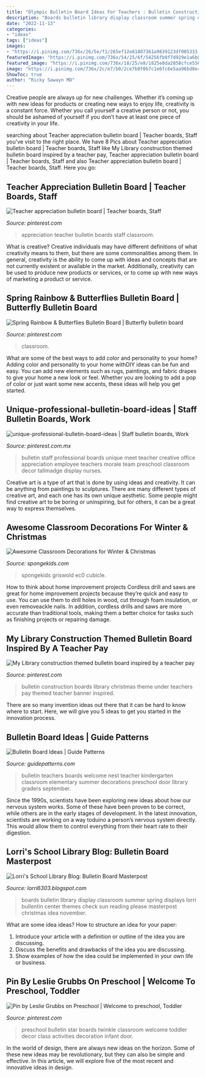 ```yaml
---
title: "Olympic Bulletin Board Ideas For Teachers : Bulletin Construction Boards Library Christmas Theme Under Teachers Pay Themed Teacher Banner Inspired"
description: "Boards bulletin library display classroom summer spring displays lorri bullentin center themes check sun reading please masterpost christmas idea november"
date: "2022-11-13"
categories:
- "ideas"
tags: ["ideas"]
images:
- "https://i.pinimg.com/736x/26/5e/f1/265ef12e81807361a9839123df005333.jpg"
featuredImage: "https://i.pinimg.com/736x/54/25/6f/54256fb0f7d929e1a6b0333686644e18.jpg"
featured_image: "https://i.pinimg.com/736x/18/25/e8/1825e8da2858cfce55653912585fb6e4.jpg"
image: "https://i.pinimg.com/736x/2c/e7/b0/2ce7b0f0b7c1e6fc6e5aa96bd8e4189d--star-bulletin-boards-preschool-bulletin-boards.jpg"
ShowToc: true
author: "Ricky Sawayn MD"
---
```



Creative people are always up for new challenges. Whether it’s coming up with new ideas for products or creating new ways to enjoy life, creativity is a constant force. Whether you call yourself a creative person or not, you should be ashamed of yourself if you don’t have at least one piece of creativity in your life.

	

		
searching about Teacher appreciation bulletin board | Teacher boards, Staff you've visit to the right place. We have 8 Pics about Teacher appreciation bulletin board | Teacher boards, Staff like My Library construction themed bulletin board inspired by a teacher pay, Teacher appreciation bulletin board | Teacher boards, Staff and also Teacher appreciation bulletin board | Teacher boards, Staff. Here you go:
		
    
## Teacher Appreciation Bulletin Board | Teacher Boards, Staff

<img loading=lazy src="https://i.pinimg.com/736x/59/3c/ce/593ccee93eba51fdd2183f89c33943c8--teacher-boards-teacher-appreciation.jpg" onerror="this.onerror=null;this.src='https://tse2.mm.bing.net/th?id=OIP.OZBL5FS01nciiDcTkoGZfgHaJ3&amp;pid=15.1';" alt="Teacher appreciation bulletin board | Teacher boards, Staff">

_Source: pinterest.com_

>appreciation teacher bulletin boards staff classroom. 

	

What is creative?
Creative individuals may have different definitions of what creativity means to them, but there are some commonalities among them. In general, creativity is the ability to come up with ideas and concepts that are not currently existent or available in the market. Additionally, creativity can be used to produce new products or services, or to come up with new ways of marketing a product or service.

    
## Spring Rainbow &amp; Butterflies Bulletin Board | Butterfly Bulletin Board

<img loading=lazy src="https://i.pinimg.com/736x/54/25/6f/54256fb0f7d929e1a6b0333686644e18.jpg" onerror="this.onerror=null;this.src='https://tse2.mm.bing.net/th?id=OIP.K4RvcYvH6i9cbjXGyWJsBgHaHa&amp;pid=15.1';" alt="Spring Rainbow &amp; Butterflies Bulletin Board | Butterfly bulletin board">

_Source: pinterest.com_

>classroom. 

	

What are some of the best ways to add color and personality to your home?
Adding color and personality to your home withDIY ideas can be fun and easy. You can add new elements such as rugs, paintings, and fabric drapes to give your home a new look or feel. Whether you are looking to add a pop of color or just want some new accents, these ideas will help you get started.

    
## Unique-professional-bulletin-board-ideas | Staff Bulletin Boards, Work

<img loading=lazy src="https://i.pinimg.com/736x/26/5e/f1/265ef12e81807361a9839123df005333.jpg" onerror="this.onerror=null;this.src='https://tse4.mm.bing.net/th?id=OIP.WrBJDz9JDTCP9ZWrutG6lQHaFm&amp;pid=15.1';" alt="unique-professional-bulletin-board-ideas | Staff bulletin boards, Work">

_Source: pinterest.com.mx_

>bulletin staff professional boards unique meet teacher creative office appreciation employee teachers morale team preschool classroom decor tallmadge display nurses. 

	

Creative art is a type of art that is done by using ideas and creativity. It can be anything from paintings to sculptures. There are many different types of creative art, and each one has its own unique aesthetic. Some people might find creative art to be boring or uninspiring, but for others, it can be a great way to express themselves.

    
## Awesome Classroom Decorations For Winter &amp; Christmas

<img loading=lazy src="https://spongekids.com/wp-content/uploads/2016/11/christmas-bulletin-board/13-christmas-bulletin-board-ideas.jpg" onerror="this.onerror=null;this.src='https://tse3.mm.bing.net/th?id=OIP.OpdLSa9RhcKpaUqbiRDoSgHaLH&amp;pid=15.1';" alt="Awesome Classroom Decorations for Winter &amp; Christmas">

_Source: spongekids.com_

>spongekids griswold ec0 cubicle. 

	

How to think about home improvement projects
Cordless drill and saws are great for home improvement projects because they’re quick and easy to use. You can use them to drill holes in wood, cut through foam insulation, or even removeackle nails. In addition, cordless drills and saws are more accurate than traditional tools, making them a better choice for tasks such as finishing projects or repairing damage.

    
## My Library Construction Themed Bulletin Board Inspired By A Teacher Pay

<img loading=lazy src="https://i.pinimg.com/736x/18/25/e8/1825e8da2858cfce55653912585fb6e4.jpg" onerror="this.onerror=null;this.src='https://tse2.mm.bing.net/th?id=OIP.naM2dGT5aEakUMoDLEYWSwHaNK&amp;pid=15.1';" alt="My Library construction themed bulletin board inspired by a teacher pay">

_Source: pinterest.com_

>bulletin construction boards library christmas theme under teachers pay themed teacher banner inspired. 

	

There are so many invention ideas out there that it can be hard to know where to start. Here, we will give you 5 ideas to get you started in the innovation process.

    
## Bulletin Board Ideas | Guide Patterns

<img loading=lazy src="http://www.guidepatterns.com/wp-content/uploads/2016/12/Bulletin-Board-Ideas.jpg" onerror="this.onerror=null;this.src='https://tse4.mm.bing.net/th?id=OIP.e11NvRlWw12fYdljaf52ugHaEK&amp;pid=15.1';" alt="Bulletin Board Ideas | Guide Patterns">

_Source: guidepatterns.com_

>bulletin teachers boards welcome nest teacher kindergarten classroom elementary summer decorations preschool door library graders september. 

	

Since the 1990s, scientists have been exploring new ideas about how our nervous system works. Some of these have been proven to be correct, while others are in the early stages of development. In the latest innovation, scientists are working on a way toduino a person’s nervous system directly. This would allow them to control everything from their heart rate to their digestion.

    
## Lorri&#039;s School Library Blog: Bulletin Board Masterpost

<img loading=lazy src="http://1.bp.blogspot.com/-fKlBEgPdFV4/UbCwMma_u9I/AAAAAAAAALI/2q9auQ7Z_P0/s1600/AllPicutresFrom+Camera4-2013+001+(345).JPG" onerror="this.onerror=null;this.src='https://tse1.mm.bing.net/th?id=OIP.3aQfN_S8JGNo2S5ssa7MbAHaJ4&amp;pid=15.1';" alt="Lorri&#039;s School Library Blog: Bulletin Board Masterpost">

_Source: lorri6303.blogspot.com_

>boards bulletin library display classroom summer spring displays lorri bullentin center themes check sun reading please masterpost christmas idea november. 

	

What are some idea ideas?
How to structure an idea for your paper:
1) Introduce your article with a definition or outline of the idea you are discussing.
2) Discuss the benefits and drawbacks of the idea you are discussing.
3) Show examples of how the idea could be implemented in your own life or business.

    
## Pin By Leslie Grubbs On Preschool | Welcome To Preschool, Toddler

<img loading=lazy src="https://i.pinimg.com/736x/2c/e7/b0/2ce7b0f0b7c1e6fc6e5aa96bd8e4189d--star-bulletin-boards-preschool-bulletin-boards.jpg" onerror="this.onerror=null;this.src='https://tse3.mm.bing.net/th?id=OIP.WDLcW_bwvKSanVO1RjVbWwHaJ3&amp;pid=15.1';" alt="Pin by Leslie Grubbs on Preschool | Welcome to preschool, Toddler">

_Source: pinterest.com_

>preschool bulletin star boards twinkle classroom welcome toddler decor class activities decoration infant door. 

	

In the world of design, there are always new ideas on the horizon. Some of these new ideas may be revolutionary, but they can also be simple and effective. In this article, we will explore five of the most recent and innovative ideas in design.

